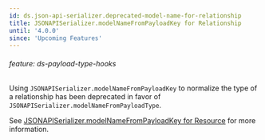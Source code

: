 ```yaml
---
id: ds.json-api-serializer.deprecated-model-name-for-relationship
title: JSONAPISerializer.modelNameFromPayloadKey for Relationship
until: '4.0.0'
since: 'Upcoming Features'
---
```

###### feature: ds-payload-type-hooks

Using `JSONAPISerializer.modelNameFromPayloadKey` to normalize the type of a
relationship has been deprecated in favor of
`JSONAPISerializer.modelNameFromPayloadType`.

See [JSONAPISerializer.modelNameFromPayloadKey for
Resource](#toc_jsonapiserializer-modelnamefrompayloadkey-for-resource) for more
information.
